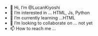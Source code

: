 - 👋 Hi, I’m @LucanKiyoshi
- 👀 I’m interested in ... HTML, Js, Python
- 🌱 I’m currently learning ...HTML
- 💞️ I’m looking to collaborate on ... not yet
- 📫 How to reach me ...

<!---
LucanKiyoshi/LucanKiyoshi is a ✨ special ✨ repository because its `README.md` (this file) appears on your GitHub profile.
You can click the Preview link to take a look at your changes.
--->
